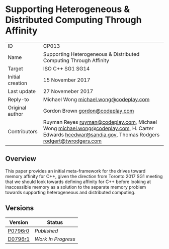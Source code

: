 # Supporting Heterogeneous & Distributed Computing Through Affinity

|   |   |
|---|---|
| ID | CP013 |
| Name | Supporting Heterogeneous & Distributed Computing Through Affinity |
| Target | ISO C++ SG1 SG14 |
| Initial creation | 15 November 2017 |
| Last update | 27 Novemeber 2017 |
| Reply-to | Michael Wong <michael.wong@codeplay.com> |
| Original author | Gordon Brown <gordon@codeplay.com> |
| Contributors | Ruyman Reyes <ruyman@codeplay.com>, Michael Wong <michael.wong@codeplay.com>, H. Carter Edwards <hcedwar@sandia.gov>, Thomas Rodgers <rodgert@twrodgers.com> |

## Overview

This paper provides an initial meta-framework for the drives toward memory affinity for C++, given the direction from Toronto 2017 SG1 meeting that we should look towards defining affinity for C++ before looking at inaccessible memory as a solution to the separate memory problem towards supporting heterogeneous and distributed computing.

## Versions

| Version | Status |
|---------|--------|
| [P0796r0][p0796r0] | _Published_ |
| [D0796r1](cpp-20/d0796r1.md) | _Work In Progress_ |

[p0796r0]: http://www.open-std.org/jtc1/sc22/wg21/docs/papers/2017/p0796r0.pdf